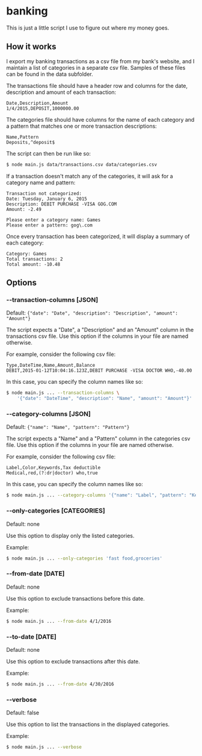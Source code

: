 # banking

This is just a little script I use to figure out where my money goes.

## How it works

I export my banking transactions as a csv file from my bank's website, and I
maintain a list of categories in a separate csv file. Samples of these files can
be found in the data subfolder.

The transactions file should have a header row and columns for the date,
description and amount of each transaction:

```
Date,Description,Amount
1/4/2015,DEPOSIT,1000000.00
```

The categories file should have columns for the name of each category and a
pattern that matches one or more transaction descriptions:

```
Name,Pattern
Deposits,^deposit$
```

The script can then be run like so:

```sh
$ node main.js data/transactions.csv data/categories.csv
```

If a transaction doesn't match any of the categories, it will ask for a category
name and pattern:

```
Transaction not categorized:
Date: Tuesday, January 6, 2015
Description: DEBIT PURCHASE -VISA GOG.COM
Amount: -2.49

Please enter a category name: Games
Please enter a pattern: gog\.com
```

Once every transaction has been categorized, it will display a summary of each
category:

```
Category: Games
Total transactions: 2
Total amount: -10.48
```

## Options

### --transaction-columns [JSON]

Default: `{"date": "Date", "description": "Description", "amount": "Amount"}`

The script expects a "Date", a "Description" and an "Amount" column in the
transactions csv file. Use this option if the columns in your file are named
otherwise.

For example, consider the following csv file:

```
Type,DateTime,Name,Amount,Balance
DEBIT,2015-01-12T10:04:16.123Z,DEBIT PURCHASE -VISA DOCTOR WHO,-40.00
```

In this case, you can specify the column names like so:

```sh
$ node main.js ... --transaction-columns \
    '{"date": "DateTime", "description": "Name", "amount": "Amount"}'
```

### --category-columns [JSON]

Default: `{"name": "Name", "pattern": "Pattern"}`

The script expects a "Name" and a "Pattern" column in the categories csv
file. Use this option if the columns in your file are named otherwise.

For example, consider the following csv file:

```
Label,Color,Keywords,Tax deductible
Medical,red,(?:dr|doctor) who,true
```

In this case, you can specify the column names like so:

```sh
$ node main.js ... --category-columns '{"name": "Label", "pattern": "Keywords"}'
```

### --only-categories [CATEGORIES]

Default: none

Use this option to display only the listed categories.

Example:

```sh
$ node main.js ... --only-categories 'fast food,groceries'
```

### --from-date [DATE]

Default: none

Use this option to exclude transactions before this date.

Example:

```sh
$ node main.js ... --from-date 4/1/2016
```

### --to-date [DATE]

Default: none

Use this option to exclude transactions after this date.

Example:

```sh
$ node main.js ... --from-date 4/30/2016
```

### --verbose

Default: false

Use this option to list the transactions in the displayed categories.

Example:

```sh
$ node main.js ... --verbose
```

